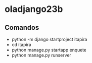 # oladjango23b

## Comandos 
- python -m django startproject itapira
- cd itapira
- python manage.py startapp enquete
- python manage.py runserver